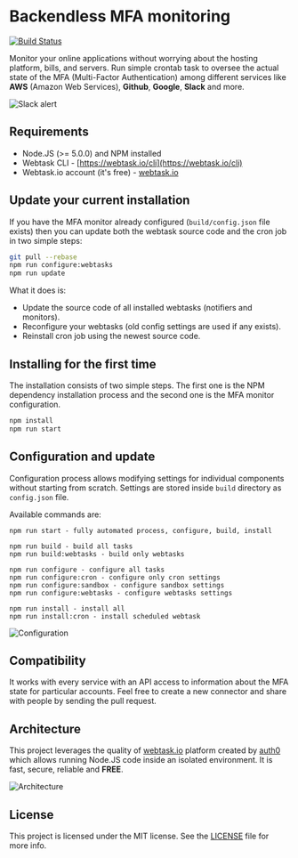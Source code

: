 # Backendless MFA monitoring

[![Build Status](https://travis-ci.org/radekk/webtask-mfa-monitor.svg?branch=master)](https://travis-ci.org/radekk/webtask-mfa-monitor)

Monitor your online applications without worrying about the hosting platform, bills, and servers. Run simple crontab task to oversee the actual state of the MFA (Multi-Factor Authentication) among different services like **AWS** (Amazon Web Services), **Github**, **Google**, **Slack** and more.

![Slack alert](docs/images/slack.example.png)

## Requirements

- Node.JS (>= 5.0.0) and NPM installed
- Webtask CLI - [https://webtask.io/cli](https://webtask.io/cli)
- Webtask.io account (it's free) - [webtask.io](https://webtask.io)

## Update your current installation

If you have the MFA monitor already configured (``build/config.json`` file exists) then you can update both the webtask source code and the cron job in two simple steps:

```bash
git pull --rebase
npm run configure:webtasks
npm run update
```

What it does is:

- Update the source code of all installed webtasks (notifiers and monitors).
- Reconfigure your webtasks (old config settings are used if any exists).
- Reinstall cron job using the newest source code.

## Installing for the first time

The installation consists of two simple steps. The first one is the NPM dependency installation process and the second one is the MFA monitor configuration.


```bash
npm install
npm run start
```

## Configuration and update

Configuration process allows modifying settings for individual components without starting from scratch. Settings are stored inside `build` directory as `config.json` file.

Available commands are:

```
npm run start - fully automated process, configure, build, install

npm run build - build all tasks
npm run build:webtasks - build only webtasks

npm run configure - configure all tasks
npm run configure:cron - configure only cron settings
npm run configure:sandbox - configure sandbox settings
npm run configure:webtasks - configure webtasks settings

npm run install - install all
npm run install:cron - install scheduled webtask
```

![Configuration](docs/images/configuration.png)

## Compatibility

It works with every service with an API access to information about the MFA state for particular accounts. Feel free to create a new connector and share with people by sending the pull request.

## Architecture

This project leverages the quality of [webtask.io](https://webtask.io) platform created by [auth0](https://auth0.com/) which allows running Node.JS code inside an isolated environment. It is fast, secure, reliable and **FREE**.

![Architecture](docs/images/architecture.png)


## License

This project is licensed under the MIT license. See the [LICENSE](LICENSE) file for more info.
